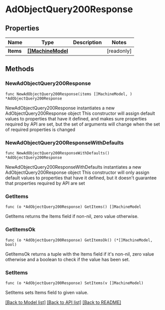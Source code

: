 # AdObjectQuery200Response

## Properties

Name | Type | Description | Notes
------------ | ------------- | ------------- | -------------
**Items** | [**[]MachineModel**](MachineModel.md) |  | [readonly] 

## Methods

### NewAdObjectQuery200Response

`func NewAdObjectQuery200Response(items []MachineModel, ) *AdObjectQuery200Response`

NewAdObjectQuery200Response instantiates a new AdObjectQuery200Response object
This constructor will assign default values to properties that have it defined,
and makes sure properties required by API are set, but the set of arguments
will change when the set of required properties is changed

### NewAdObjectQuery200ResponseWithDefaults

`func NewAdObjectQuery200ResponseWithDefaults() *AdObjectQuery200Response`

NewAdObjectQuery200ResponseWithDefaults instantiates a new AdObjectQuery200Response object
This constructor will only assign default values to properties that have it defined,
but it doesn't guarantee that properties required by API are set

### GetItems

`func (o *AdObjectQuery200Response) GetItems() []MachineModel`

GetItems returns the Items field if non-nil, zero value otherwise.

### GetItemsOk

`func (o *AdObjectQuery200Response) GetItemsOk() (*[]MachineModel, bool)`

GetItemsOk returns a tuple with the Items field if it's non-nil, zero value otherwise
and a boolean to check if the value has been set.

### SetItems

`func (o *AdObjectQuery200Response) SetItems(v []MachineModel)`

SetItems sets Items field to given value.



[[Back to Model list]](../README.md#documentation-for-models) [[Back to API list]](../README.md#documentation-for-api-endpoints) [[Back to README]](../README.md)


